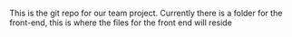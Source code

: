 This is the git repo for our team project.
Currently there is a folder for the front-end, this is where the files for the front end will reside
